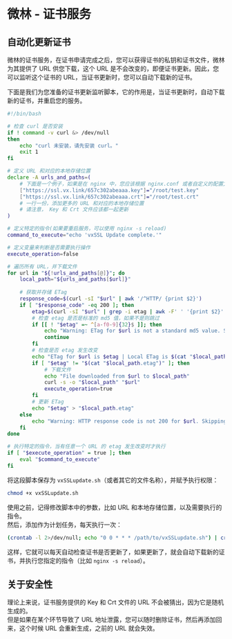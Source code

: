 # 微林 - 证书服务
## 自动化更新证书

微林的证书服务，在证书申请完成之后，您可以获得证书的私钥和证书文件，微林为其提供了 URL 供您下载，这个 URL 是不会改变的，即便证书更新。因此，您可以监听这个证书的 URL，当证书更新时，您可以自动下载新的证书。

下面是我们为您准备的证书更新监听脚本，它的作用是，当证书更新时，自动下载新的证书，并重启您的服务。

```bash
#!/bin/bash

# 检查 curl 是否安装
if ! command -v curl &> /dev/null
then
    echo "curl 未安装，请先安装 curl。"
    exit 1
fi

# 定义 URL 和对应的本地存储位置
declare -A urls_and_paths=(
    # 下面是一个例子，如果是在 nginx 中，您应该根据 nginx.conf 或者自定义的配置文件来填写参数
    ["https://ssl.vx.link/657c302abeaaa.key"]="/root/test.key"
    ["https://ssl.vx.link/657c302abeaaa.crt"]="/root/test.crt"
    # 一行一份，添加更多的 URL 和对应的本地存储位置
    # 请注意， Key 和 Crt 文件应该都一起更新
)

# 定义特定的指令(如果要重启服务，可以使用 nginx -s reload)
command_to_execute="echo 'vxSSL Update complete.'"

# 定义变量来判断是否需要执行操作
execute_operation=false

# 遍历所有 URL，并下载文件
for url in "${!urls_and_paths[@]}"; do
    local_path="${urls_and_paths[$url]}"
    
    # 获取并存储 ETag
    response_code=$(curl -sI "$url" | awk '/^HTTP/ {print $2}')
    if [ "$response_code" -eq 200 ]; then
        etag=$(curl -sI "$url" | grep -i etag | awk -F' ' '{print $2}' | tr -d '\r\n')
        # 检查 etag 是否是标准的 md5 值，如果不是则跳过
        if [[ ! "$etag" =~ ^[a-f0-9]{32}$ ]]; then
            echo "Warning: ETag for $url is not a standard md5 value. Skipping ETag check."
            continue
        fi
        # 检查是否 etag 发生改变
        echo "ETag for $url is $etag | Local ETag is $(cat "$local_path.etag")"
        if [ "$etag" != "$(cat "$local_path.etag")" ]; then
            # 下载文件
            echo "File downloaded from $url to $local_path"
            curl -s -o "$local_path" "$url"
            execute_operation=true
        fi
        # 更新 ETag
        echo "$etag" > "$local_path.etag"
    else
        echo "Warning: HTTP response code is not 200 for $url. Skipping ETag check."
    fi
done

# 执行特定的指令，当有任意一个 URL 的 etag 发生改变时才执行
if [ "$execute_operation" = true ]; then
    eval "$command_to_execute"
fi

```

将这段脚本保存为 `vxSSLupdate.sh`（或者其它的文件名称），并赋予执行权限：

```bash
chmod +x vxSSLupdate.sh
```
使用之前，记得修改脚本中的参数，比如 URL 和本地存储位置，以及需要执行的指令。  
然后，添加作为计划任务，每天执行一次：

```bash
(crontab -l 2>/dev/null; echo "0 0 * * * /path/to/vxSSLupdate.sh") | crontab -
```

这样，它就可以每天自动检查证书是否更新了，如果更新了，就会自动下载新的证书，并执行您指定的指令（比如 `nginx -s reload`）。

## 关于安全性
理论上来说，证书服务提供的 Key 和 Crt 文件的 URL 不会被猜出，因为它是随机生成的。  
但是如果在某个环节导致了 URL 地址泄露，您可以随时删除证书，然后再添加回来，这个时候 URL 会重新生成，之前的 URL 就会失效。
